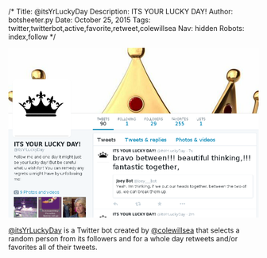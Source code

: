 /*
Title: @itsYrLuckyDay
Description: ITS YOUR LUCKY DAY!
Author: botsheeter.py
Date: October 25, 2015
Tags: twitter,twitterbot,active,favorite,retweet,colewillsea
Nav: hidden
Robots: index,follow
*/

[![](/content/bots/twitterbots/images/itsYrLuckyDay.png)](https://twitter.com/itsYrLuckyDay)

[@itsYrLuckyDay](https://twitter.com/itsYrLuckyDay) is a Twitter bot created by [@colewillsea](https://twitter.com/colewillsea) that selects a random person from its followers and for a whole day retweets and/or favorites all of their tweets.
